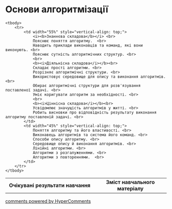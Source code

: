 <div id="hypercomments_widget" class="js-hypercomments-widget invisible"></div>

# Основи алгоритмізації

<table>
	<tr>
		<td width="55%" align="center">
			<b>Очікувані результати навчання</b>
		</td>
		<td width="45%" align="center">
			<b>Зміст навчального матеріалу</b>
		</td>
	</tr>

	<tbody>
		<tr>
			<td width="55%" style="vertical-align: top;">
				<i><b>Знаннєва складова</b></i> <br>
				Пояснює поняття алгоритму.  <br>
				Наводить приклади виконавців та команд, які вони виконують. <br>
				Пояснює сутність алгоритмічних структур. <br>
				<br>
				<b><i>Діяльнісна складова</i></b><br>
				Складає прості алгоритми. <br>
				Розрізняє алгоритмічні структури. <br>
				Використовує середовище для опису та виконання алгоритмів. <br>
				Обирає алгоритмічні структури для розв'язування поставленої задачі. <br>
				Уміє коригувати алгоритм за необхідності. <br>
				<br>
				<b><i>Ціннісна складова</i></b><br>
				Усвідомлює значущість алгоритмів у житті. <br>
				Робить висновки про відповідність результату виконання алгоритму поставленій задачі. <br>
			</td>
			<td width="45%" style="vertical-align: top;">
				Поняття алгоритму та його властивості. <br>
				Виконавець алгоритмів та система його команд. <br>
				Способи опису алгоритму. <br>
				Середовище опису й виконання алгоритмів. <br>
				Лінійні алгоритми. <br>
				Алгоритми з розгалуженнями. <br>
				Алгоритми з повтореннями.  <br>
			</td>
		</tr>
	</tbody>
</table>

<div class="js-hypercomments-container">
<a href="http://hypercomments.com" class="hc-link" title="comments widget">comments powered by HyperComments</a>
</div>